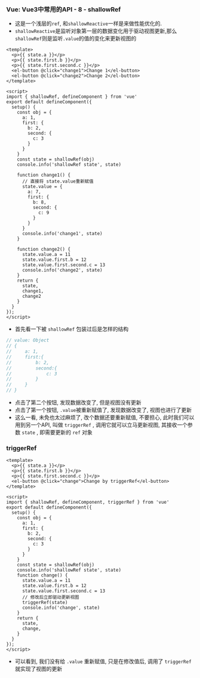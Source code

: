 ### Vue: Vue3中常用的API - 8 - shallowRef
- 这是一个浅层的`ref`, 和`shallowReactive`一样是来做性能优化的.
- `shallowReactive`是监听对象第一层的数据变化用于驱动视图更新,那么`shallowRef`则是监听`.value`的值的变化来更新视图的

```vue
<template>
  <p>{{ state.a }}</p>
  <p>{{ state.first.b }}</p>
  <p>{{ state.first.second.c }}</p>
  <el-button @click="change1">Change 1</el-button>
  <el-button @click="change2">Change 2</el-button>
</template>

<script>
import { shallowRef, defineComponent } from 'vue'
export default defineComponent({
  setup() {
    const obj = {
      a: 1,
      first: {
        b: 2,
        second: {
          c: 3
        }
      }
    }
    const state = shallowRef(obj)
    console.info('shallowRef state', state)

    function change1() {
      // 直接将 state.value重新赋值
      state.value = {
        a: 7,
        first: {
          b: 8,
          second: {
            c: 9
          }
        }
      }
      console.info('change1', state)
    }

    function change2() {
      state.value.a = 11
      state.value.first.b = 12
      state.value.first.second.c = 13
      console.info('change2', state)
    }
    return {
      state,
      change1,
      change2
    }
  }
});
</script>
```
- 首先看一下被 `shallowRef` 包装过后是怎样的结构
```js
// value: Object
// {
//     a: 1,
//     first:{
//         b: 2,
//         second:{
//             c: 3
//         }
//     }
// }
```
- 点击了第二个按钮, 发现数据改变了, 但是视图没有更新
- 点击了第一个按钮, `.value`被重新赋值了, 发现数据改变了, 视图也进行了更新
- 这么一看, 未免也太过麻烦了, 改个数据还要重新赋值, 不要担心, 此时我们可以用到另一个API, 叫做 `triggerRef` , 调用它就可以立马更新视图, 其接收一个参数 `state` , 即需要更新的 `ref` 对象

### triggerRef
```vue
<template>
  <p>{{ state.a }}</p>
  <p>{{ state.first.b }}</p>
  <p>{{ state.first.second.c }}</p>
  <el-button @click="change">Change by triggerRef</el-button>
</template>

<script>
import { shallowRef, defineComponent, triggerRef } from 'vue'
export default defineComponent({
  setup() {
    const obj = {
      a: 1,
      first: {
        b: 2,
        second: {
          c: 3
        }
      }
    }
    const state = shallowRef(obj)
    console.info('shallowRef state', state)
    function change() {
      state.value.a = 11
      state.value.first.b = 12
      state.value.first.second.c = 13
      // 修改后立即驱动更新视图
      triggerRef(state)
      console.info('change', state)
    }
    return {
      state,
      change,
    }
  }
});
</script>
```
- 可以看到, 我们没有给 `.value` 重新赋值, 只是在修改值后, 调用了 `triggerRef` 就实现了视图的更新